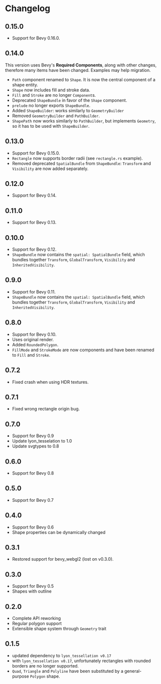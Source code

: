 # Changelog

## 0.15.0

- Support for Bevy 0.16.0.

## 0.14.0

This version uses Bevy's **Required Components**,
along with other changes,
therefore many items have been changed.
Examples may help migration.

- `Path` component renamed to `Shape`. It is now the central component of a shape entity.
- `Shape` now includes fill and stroke data.
- `Fill` and `Stroke` are no longer `Component`s.
- Deprecated `ShapeBundle` in favor of the `Shape` component.
- `prelude` no longer exports `ShapeBundle`.
- Added `ShapeBuilder`: works similarly to `GeometryBuilder`
- Removed `GeometryBuilder` and `PathBuilder`.
- `ShapePath` now works similarly to `PathBuilder`,
  but implements `Geometry`,
  so it has to be used with `ShapeBuilder`.

## 0.13.0
- Support for Bevy 0.15.0.
- `Rectangle` now supports border radii (see `rectangle.rs` example).
- Removed deprecated `SpatialBundle` from `ShapeBundle`: `Transform` and `Visibility` are now added separately.

## 0.12.0
- Support for Bevy 0.14.

## 0.11.0
- Support for Bevy 0.13.

## 0.10.0
- Support for Bevy 0.12.
- `ShapeBundle` now contains the `spatial: SpatialBundle` field, which bundles together `Transform`, `GlobalTransform`, `Visibility` and `InheritedVisibility`.

## 0.9.0
- Support for Bevy 0.11.
- `ShapeBundle` now contains the `spatial: SpatialBundle` field,
  which bundles together
  `Transform`,
  `GlobalTransform`,
  `Visibility`
  and `InheritedVisibility`.

## 0.8.0
- Support for Bevy 0.10.
- Uses original render.
- Added `RoundedPolygon`.
- `FillMode` and `StrokeMode` are now components and have been renamed to `Fill` and `Stroke`.

## 0.7.2
- Fixed crash when using HDR textures.

## 0.7.1
- Fixed wrong rectangle origin bug.

## 0.7.0
- Support for Bevy 0.9
- Update lyon_tesselation to 1.0
- Update svgtypes to 0.8

## 0.6.0
- Support for Bevy 0.8

## 0.5.0
- Support for Bevy 0.7

## 0.4.0
- Support for Bevy 0.6
- Shape properties can be dynamically changed

## 0.3.1
- Restored support for bevy_webgl2 (lost on v0.3.0).

## 0.3.0
- Support for Bevy 0.5
- Shapes with outline

## 0.2.0
- Complete API reworking
- Regular polygon support
- Extensible shape system through `Geometry` trait

## 0.1.5
- updated dependency to `lyon_tessellation v0.17`
- with `lyon_tessellation v0.17`, unfortunately rectangles with rounded borders are no longer supported.
- `Quad`, `Triangle` and `Polyline` have been substituted by a general-purpose `Polygon` shape.
